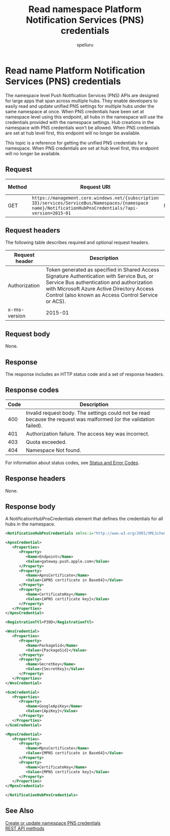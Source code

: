 ﻿---
title: "Read namespace Platform Notification Services (PNS) credentials"
ms.custom: ""
ms.date: 04/05/2019
ms.prod: "azure"
ms.reviewer: ""
ms.service: "notification-hubs"
ms.suite: ""
ms.tgt_pltfrm: ""
ms.topic: "reference"
author: "spelluru"
ms.author: "spelluru"
manager: "timlt"

---

# Read name Platform Notification Services (PNS) credentials
The namespace level Push Notification Services (PNS) APIs are designed for large apps that span across multiple hubs. They enable developers to easily read and update unified PNS settings for multiple hubs under the same namespace at once. When PNS credentials have been set at namespace level using this endpoint, all hubs in the namespace will use the credentials provided with the namespace settings. Hub creations in the namespace with PNS credentials won’t be allowed. When PNS credentials are set at hub level first, this endpoint will no longer be available.

This topic is a reference for getting the unified PNS credentials for a namespace. When PNS credentials are set at hub level first, this endpoint will no longer be available.

## Request

| Method | Request URI | HTTP version |
| ------ | ----------- | ------------ |
| GET | `https://management.core.windows.net/{subscription ID}/services/ServiceBus/Namespaces/{namespace name}/NotificationHubPnsCredentials/?api-version=2015-01` | HTTP/1.1 |

## Request headers

The following table describes required and optional request headers.

| Request header | Description |
| -------------- | ----------- |
| Authorization | Token generated as specified in Shared Access Signature Authentication with Service Bus, or Service Bus authentication and authorization with Microsoft Azure Active Directory Access Control (also known as Access Control Service or ACS). |
| x-ms-version | 2015-01 |

## Request body

None.

## Response

The response includes an HTTP status code and a set of response headers.

## Response codes

| Code |  Description |
| ---- | ------------ |
| 400 | Invalid request body. The settings could not be read because the request was malformed (or the validation failed). |
| 401 | Authorization failure. The access key was incorrect. |
| 403 | Quota exceeded. |
| 404 | Namespace Not found. |

For information about status codes, see [Status and Error Codes](/rest/api/storageservices/Common-REST-API-Error-Codes).

## Response headers

None.

## Response body

A NotificationHubPnsCredentials element that defines the credentials for all hubs in the namespace.

```xml
<NotificationHubPnsCredentials xmlns:i="http://www.w3.org/2001/XMLSchema-instance" xmlns="http://schemas.microsoft.com/netservices/2010/10/servicebus/connect">

<ApnsCredential>
   <Properties>
      <Property>
         <Name>Endpoint</Name>
         <Value>gateway.push.apple.com</Value>
      </Property>
      <Property>
         <Name>ApnsCertificate</Name>
         <Value>{APNS certificate in Base64}</Value>
      </Property>
      <Property>
         <Name>CertificateKey</Name>
         <Value>{APNS certificate key}</Value>
      </Property>
   </Properties>
</ApnsCredential>

<RegistrationTtl>P39D</RegistrationTtl>

<WnsCredential>
   <Properties>
      <Property>
         <Name>PackageSid</Name>
         <Value>{PackageSid}</Value>
      </Property>
      <Property>
         <Name>SecretKey</Name>
         <Value>{SecretKey}</Value>
      </Property>
   </Properties>
</WnsCredential>

<GcmCredential>
   <Properties>
      <Property>
         <Name>GoogleApiKey</Name>
         <Value>{ApiKey}</Value>
      </Property>
   </Properties>
</GcmCredential>

<MpnsCredential>
   <Properties>
      <Property>
         <Name>MpnsCertificate</Name>
         <Value>{MPNS certificate in Base64}</Value>
      </Property>
      <Property>
         <Name>CertificateKey</Name>
         <Value>{MPNS certificate key}</Value>
      </Property>
   </Properties>
</MpnsCredential>

</NotificationHubPnsCredentials>
```
## See Also

[Create or update namespace PNS credentials](create-update-namespace-pns-credentials.md)  
[REST API methods](rest-api-methods.md)

